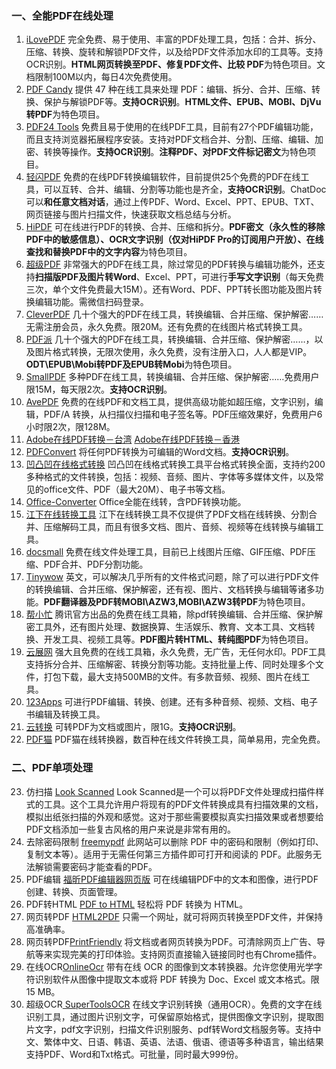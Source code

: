### 一、全能PDF在线处理

1. [iLovePDF](https://www.ilovepdf.com/zh-cn)
完全免费、易于使用、丰富的PDF处理工具，包括：合并、拆分、压缩、转换、旋转和解锁PDF文件，以及给PDF文件添加水印的工具等。支持OCR识别。**HTML网页转换至PDF、修复PDF文件、比较 PDF**为特色项目。文档限制100M以内，每日4次免费使用。
2. [PDF Candy](https://pdfcandy.com/cn/)
提供 47 种在线工具来处理 PDF：编辑、拆分、合并、压缩、转换、保护与解锁PDF等。**支持OCR识别**。**HTML文件、EPUB、MOBI、DjVu转PDF**为特色项目。
3. [PDF24 Tools](https://tools.pdf24.org/zh/)
免费且易于使用的在线PDF工具，目前有27个PDF编辑功能，而且支持浏览器拓展程序安装。支持对PDF文档合并、分割、压缩、编辑、加密、转换等操作。**支持OCR识别**。**注释PDF、对PDF文件标记密文**为特色项目。
4. [轻闪PDF]( https://lightpdf.cn/)
免费的在线PDF转换编辑软件，目前提供25个免费的PDF在线工具，可以互转、合并、编辑、分割等功能也是齐全，**支持OCR识别**。ChatDoc可以**和任意文档对话**，通过上传PDF、Word、Excel、PPT、EPUB、TXT、网页链接与图片扫描文件，快速获取文档总结与分析。
5. [HiPDF](https://www.hipdf.cn/)
可在线进行PDF的转换、合并、压缩和拆分。**PDF密文（永久性的移除PDF中的敏感信息）、OCR文字识别（仅对HiPDF Pro的订阅用户开放）、在线查找和替换PDF中的文字内容**为特色项目。
6. [超级PDF](https://xpdf.cn/)
非常强大的PDF在线工具，除过常见的PDF转换与编辑功能外，还支持**扫描版PDF及图片转Word**、Excel、PPT，可进行**手写文字识别**（每天免费三次，单个文件免费最大15M）。还有Word、PDF、PPT转长图功能及图片转换编辑功能。需微信扫码登录。
7. [CleverPDF](https://www.cleverpdf.com/cn)
几十个强大的PDF在线工具，转换编辑、合并压缩、保护解密……无需注册会员，永久免费。限20M。还有免费的在线图片格式转换工具。
8. [PDF派](https://www.pdfpai.com/)
几十个强大的PDF在线工具，转换编辑、合并压缩、保护解密……，以及图片格式转换，无限次使用，永久免费，没有注册入口，人人都是VIP。**ODT\EPUB\Mobi转PDF及EPUB转Mobi**为特色项目。
9. [SmallPDF](https://smallpdf.com/cn)
多种PDF在线工具，转换编辑、合并压缩、保护解密……免费用户限15M，每天限2次。**支持OCR识别**。
10. [AvePDF](https://avepdf.com/zh)
免费的在线PDF和文档工具，提供高级功能如超压缩，文字识别，编辑，PDF/A 转换，从扫描仪扫描和电子签名等。PDF压缩效果好，免费用户6小时限2次，限128M。
11. [ Adobe在线PDF转换－台湾](https://www.adobe.com/tw/acrobat/online/convert-pdf.html)
[Adobe在线PDF转换－香港](https://www.adobe.com/hk_zh/acrobat/online/convert-pdf.html)
12. [PDFConvert](https://www.freepdfconvert.com/zh-cn/pdf-to-word)
将任何PDF转换为可编辑的Word文档。**支持OCR识别**。
13. [凹凸凹在线格式转换]( https://www.alltoall.net/)
凹凸凹在线格式转换工具平台格式转换全面，支持约200多种格式的文件转换，包括：视频、音频、图片、字体等多媒体文件，以及常见的office文件、PDF（最大20M）、电子书等文档。
14. [Office-Converter](https://cn.office-converter.com/pdf-converter)
Office全能在线转，含PDF转换功能。
15. [江下在线转换工具](https://www.onlinedo.cn/)
江下在线转换工具不仅提供了PDF文档在线转换、分割合并、压缩解码工具，而且有很多文档、图片、音频、视频等在线转换与编辑工具。
16. [docsmall](https://docsmall.com/pdf-compress)
免费在线文件处理工具，目前已上线图片压缩、GIF压缩、PDF压缩、PDF合并、PDF分割功能。
17. [Tinywow](https://tinywow.com/)
英文，可以解决几乎所有的文件格式问题，除了可以进行PDF文件的转换编辑、合并压缩、保护解密，还有视、图片、文档转换与编辑等诸多功能。**PDF翻译器及PDF转MOBI\AZW3,MOBI\AZW3转PDF**为特色项目。
18. [帮小忙](https://tool.browser.qq.com/category/pdf)
腾讯官方出品的免费在线工具箱，除pdf转换编辑、合并压缩、保护解密工具外，还有图片处理、数据换算、生活娱乐、教育、文本工具、文档转换、开发工具、视频工具等。**PDF图片转HTML、转纯图PDF**为特色项目。
19. [云展网](https://www.yunzhan365.com/tools/pdf-to-word)
强大且免费的在线工具箱，永久免费，无广告，无任何水印。PDF工具支持拆分合并、压缩解密、转换分割等功能。支持批量上传、同时处理多个文件，打包下载，最大支持500MB的文件。有多款音频、视频、图片在线工具。
20. [123Apps](https://pdf.io/tw/)
可进行PDF编辑、转换、创建。还有多种音频、视频、文档、电子书编辑及转换工具。
21. [云转换](https://cloudconvert.com/pdf-to-doc)
可转PDF为文档或图片，限1G。**支持OCR识别**。
22. [PDF猫](https://www.pdfmao.com/)
PDF猫在线转换器，数百种在线文件转换工具，简单易用，完全免费。

### 二、PDF单项处理

23. 仿扫描 [Look Scanned](https://lookscanned.io/scan)
Look Scanned是一个可以将PDF文件处理成扫描件样式的工具。这个工具允许用户将现有的PDF文件转换成具有扫描效果的文档，模拟出纸张扫描的外观和感觉。这对于那些需要模拟真实扫描效果或者想要给PDF文档添加一些复古风格的用户来说是非常有用的。
24. 去除密码限制 [freemypdf](http://freemypdf.com/)
此网站可以删除 PDF 中的密码和限制（例如打印、复制文本等）。适用于无需任何第三方插件即可打开和阅读的 PDF。此服务无法解锁需要密码才能查看的PDF。
25. PDF编辑 [福昕PDF编辑器网页版](https://online.foxitsoftware.cn/)
可在线编辑PDF中的文本和图像，进行PDF创建、转换、页面管理。
26. PDF转HTML [PDF to HTML](https://translatewebpages.org/)
轻松将 PDF 转换为 HTML。
27. 网页转PDF [HTML2PDF](https://www.ilovepdf.com/zh-cn/html-to-pdf)
只需一个网址，就可将网页转换至PDF文件，并保持高准确率。
28. 网页转PDF[PrintFriendly](https://www.printfriendly.com/)
将文档或者网页转换为PDF。可清除网页上广告、导航等来实现完美的打印体验。支持网页直接输入链接同时也有Chrome插件。
29. 在线OCR[OnlineOcr](https://www.onlineocr.net/zh_hans/)
带有在线 OCR 的图像到文本转换器。允许您使用光学字符识别软件从图像中提取文本或将 PDF 转换为 Doc、Excel 或文本格式。限15 MB。
30. 超级OCR[ SuperToolsOCR](https://ocr.wdku.net/)
在线文字识别转换（通用OCR）。免费的文字在线识别工具，通过图片识别文字，可保留原始格式，提供图像文字识别，提取图片文字，pdf文字识别，扫描文件识别服务、pdf转Word文档服务等。支持中文、繁体中文、日语、韩语、英语、法语、俄语、德语等多种语言，输出结果支持PDF、Word和Txt格式。可批量，同时最大999份。